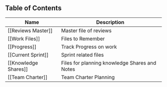 
## Table of Contents

|Name|Description|
|---|---|
|[[Reviews Master]]|Master file of reviews|
|[[Work Files]]|Files to Remember|
|[[Progress]]|Track Progress on work|
|[[Current Sprint]]| Sprint related files|
|[[Knowledge Shares]]|Files for planning knowledge Shares and Notes|
|[[Team Charter]]|Team Charter Planning|



 